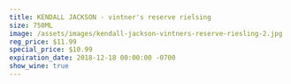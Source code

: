 ```yaml
---
title: KENDALL JACKSON - vintner's reserve rielsing
size: 750ML
image: /assets/images/kendall-jackson-vintners-reserve-riesling-2.jpg
reg_price: $11.99
special_price: $10.99
expiration_date: 2018-12-18 00:00:00 -0700
show_wine: true
---
```



